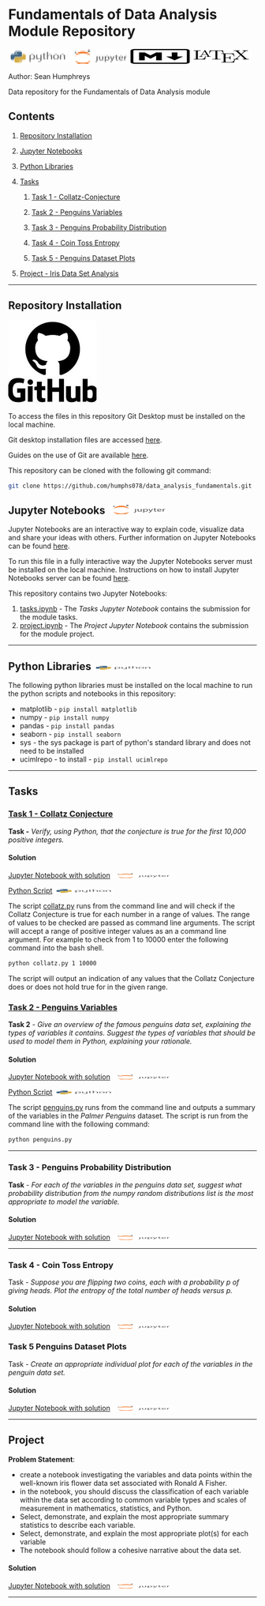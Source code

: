 # Fundamentals of Data Analysis Module Repository

![python_logo](/images/illustrations/python_logo_mod_sh_title.png) ![jupyter_logo](/images/illustrations/jupyter_logo_mod_sh_title.png) ![markdown_logo](/images/illustrations/markdown_title.png) ![laytex_logo](/images/illustrations/laytex_title.png)

Author: Sean Humphreys

Data repository for the Fundamentals of Data Analysis module

## Contents

1. [Repository Installation](#repository-installation)

2. [Jupyter Notebooks](#jupyter-notebooks)

2. [Python Libraries](#python-libraries-python-logo)

1. [Tasks](#tasks)

    1. [Task 1 - Collatz-Conjecture](#task-1---collatz-conjecture)

    2. [Task 2 - Penguins Variables](#task-2---penguins-variables)

    3. [Task 3 - Penguins Probability Distribution](#task-3---penguins-probability-distribution)
    
    4. [Task 4 - Coin Toss Entropy](#task-4---coin-toss-entropy)
    
    5. [Task 5 - Penguins Dataset Plots](#task-5-penguins-dataset-plots)

2. [Project - Iris Data Set Analysis](#project)

---

## Repository Installation

![github_logo](/images/illustrations/git_hub_logo_08122023.jpg)

To access the files in this repository Git Desktop must be installed on the local machine.

Git desktop installation files are accessed [here](https://desktop.github.com/).

Guides on the use of Git are available [here](https://docs.github.com/en/desktop/overview/getting-started-with-github-desktop).


This repository can be cloned with the following git command:

```bash
git clone https://github.com/humphs078/data_analysis_fundamentals.git
```



## Jupyter Notebooks  ![jupyter_logo](/images/illustrations/jupyter_logo_mod_sh.png)

Jupyter Notebooks are an interactive way to explain code, visualize data and share your ideas with others. Further information on Jupyter Notebooks can be found [here](https://jupyter-notebook.readthedocs.io/en/stable/notebook.html).

To run this file in a fully interactive way the Jupyter Notebooks server must be installed on the local machine. Instructions on how to install Jupyter Notebooks server can be found [here](https://jupyter.org/install).

This repository contains two Jupyter Notebooks:
1. [tasks.ipynb](tasks.ipynb) - The *Tasks Jupyter Notebook* contains the submission for the module tasks.
2. [project.ipynb](project.ipynb) - The *Project Jupyter Notebook* contains the submission for the module project.

---
## Python Libraries ![python logo](/images/illustrations/python_logo_mod_sh.png)

The following python libraries must be installed on the local machine to run the python scripts and notebooks in this repository:

+ matplotlib - `pip install matplotlib`
+ numpy - `pip install numpy`
+ pandas - `pip install pandas`
+ seaborn - `pip install seaborn`
+ sys - the sys package is part of python's standard library and does not need to be installed
+ ucimlrepo - to install - `pip install ucimlrepo`

---

## Tasks

### [Task 1 - Collatz Conjecture](/tasks/task_1/collatz.py)
**Task -** *Verify, using Python, that the conjecture is true for the first 10,000 positive integers.*

#### Solution

[Jupyter Notebook with solution](tasks.ipynb) ![jupyter_logo](/images/illustrations/jupyter_logo_mod_sh_2.png)

[Python Script](/tasks/task_1/collatz.py) ![python logo](/images/illustrations/python_logo_mod_sh.png)

The script [collatz.py](/tasks/task_1/collatz.py) runs from the command line and will check if the Collatz Conjecture is true for each number in a range of values. The range of values to be checked are passed as command line arguments. The script will accept a range of positive integer values as an a command line argument. For example to check from $1$ to $10000$ enter the following command into the bash shell.

```bash
python collatz.py 1 10000
```

The script will output an indication of any values that the Collatz Conjecture does or does not hold true for in the given range.

### [Task 2 - Penguins Variables](/tasks/task_2/penguins.py)
**Task 2** - *Give an overview of the famous penguins data set, explaining the types of variables it contains. Suggest the types of variables that should be used to model them in Python, explaining your rationale.*

#### Solution

[Jupyter Notebook with solution](tasks.ipynb) ![jupyter_logo](/images/illustrations/jupyter_logo_mod_sh_2.png)

[Python Script](/tasks/task_2/penguins.py) ![python logo](/images/illustrations/python_logo_mod_sh.png)

The script [penguins.py](/tasks/task_2/penguins.py) runs from the command line and outputs a summary of the variables in the *Palmer Penguins* dataset. The script is run from the command line with the following command:

```bash
python penguins.py
```

---

### Task 3 - Penguins Probability Distribution

**Task** - *For each of the variables in the penguins data set, suggest what probability distribution from the numpy random distributions list is the most appropriate to model the variable.*

#### Solution

[Jupyter Notebook with solution](tasks.ipynb) ![jupyter_logo](/images/illustrations/jupyter_logo_mod_sh_2.png)

---

### Task 4 - Coin Toss Entropy

Task - *Suppose you are flipping two coins, each with a probability p of giving heads. Plot the entropy of the total number of heads versus p.*

#### Solution

[Jupyter Notebook with solution](tasks.ipynb) ![jupyter_logo](/images/illustrations/jupyter_logo_mod_sh_2.png)

### Task 5 Penguins Dataset Plots

Task - *Create an appropriate individual plot for each of the variables in the penguin data set.*

#### Solution

[Jupyter Notebook with solution](tasks.ipynb) ![jupyter_logo](/images/illustrations/jupyter_logo_mod_sh_2.png)

---

## Project

**Problem Statement**:
- create a notebook investigating the variables and data points within the well-known iris flower data set associated with Ronald A Fisher.
- in the notebook, you should discuss the classification of each variable within the data set according to common variable types and scales of measurement in mathematics, statistics, and Python.
- Select, demonstrate, and explain the most appropriate summary statistics to describe each variable.
- Select, demonstrate, and explain the most appropriate plot(s) for each variable
- The notebook should follow a cohesive narrative about the data set.

#### Solution

[Jupyter Notebook with solution](project.ipynb) ![jupyter_logo](/images/illustrations/jupyter_logo_mod_sh_2.png)

---